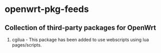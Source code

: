 # openwrt-pkg-feeds

## Collection of third-party packages for OpenWrt

1. cgilua - This package has been added to use webscripts using lua pages/scripts.

